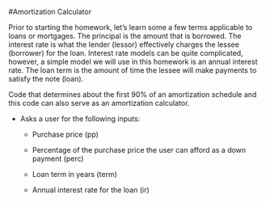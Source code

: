 #Amortization Calculator

Prior to starting the homework, let’s learn some a few terms applicable to loans or mortgages. The principal is the amount that is borrowed. The interest rate is what the lender (lessor) effectively charges the lessee (borrower) for the loan. Interest rate models can be quite complicated, however, a simple model we will use in this homework is an annual interest rate. The loan term is the amount of time the lessee will make payments to satisfy the note (loan).

Code that determines about the first 90% of an amortization schedule and this code can also serve as an amortization calculator.

- Asks a user for the following inputs:
	- Purchase price (pp)

	- Percentage of the purchase price the user can afford as a down payment (perc)

	- Loan term in years (term)

	- Annual interest rate for the loan (ir)